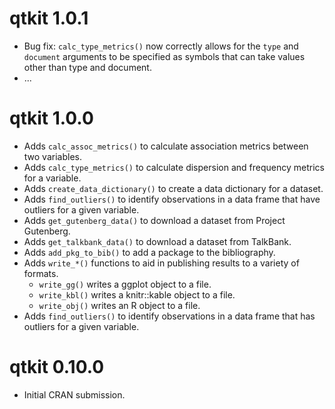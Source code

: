 # qtkit 1.0.1

- Bug fix: `calc_type_metrics()` now correctly allows for the `type` and `document` arguments to be specified as symbols that can take values other than type and document.
- ...

# qtkit 1.0.0

- Adds `calc_assoc_metrics()` to calculate association metrics between two variables.
- Adds `calc_type_metrics()` to calculate dispersion and frequency metrics for a variable.
- Adds `create_data_dictionary()` to create a data dictionary for a dataset.
- Adds `find_outliers()` to identify observations in a data frame that have outliers for a given variable.
- Adds `get_gutenberg_data()` to download a dataset from Project Gutenberg.
- Adds `get_talkbank_data()` to download a dataset from TalkBank.
- Adds `add_pkg_to_bib()` to add a package to the bibliography.
- Adds `write_*()` functions to aid in publishing results to a variety of formats.
  - `write_gg()` writes a ggplot object to a file.
  - `write_kbl()` writes a knitr::kable object to a file.
  - `write_obj()` writes an R object to a file.
- Adds `find_outliers()` to identify observations in a data frame that has outliers for a given variable.

# qtkit 0.10.0

- Initial CRAN submission.
